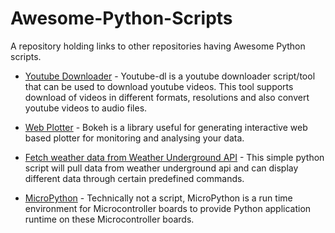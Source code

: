 # Awesome-Python-Scripts
A repository holding links to other repositories having Awesome Python scripts.

- [Youtube Downloader](https://github.com/rg3/youtube-dl) - Youtube-dl is a youtube downloader script/tool that can be used to download youtube videos. This tool supports download of videos in different formats, resolutions and also convert youtube videos to audio files.

- [Web Plotter](https://github.com/bokeh/bokeh) - Bokeh is a library useful for generating interactive web based plotter for monitoring and analysing your data.

- [Fetch weather data from Weather Underground API](https://github.com/dh4/pywu) - This simple python script will pull data from weather underground api and can display different data through certain predefined commands.

- [MicroPython](https://github.com/micropython/micropython) - Technically not a script, MicroPython is a run time environment for Microcontroller boards to provide Python application runtime on these Microcontroller boards.
